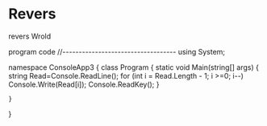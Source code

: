 # Revers
revers Wrold



program code
//-----------------------------------
using System;

namespace ConsoleApp3
{
    class Program
    {
        static void Main(string[] args)
        {
             string Read=Console.ReadLine();
             for (int i = Read.Length - 1; i >=0; i--) Console.Write(Read[i]);
             Console.ReadKey();
        }
        

    }
}
